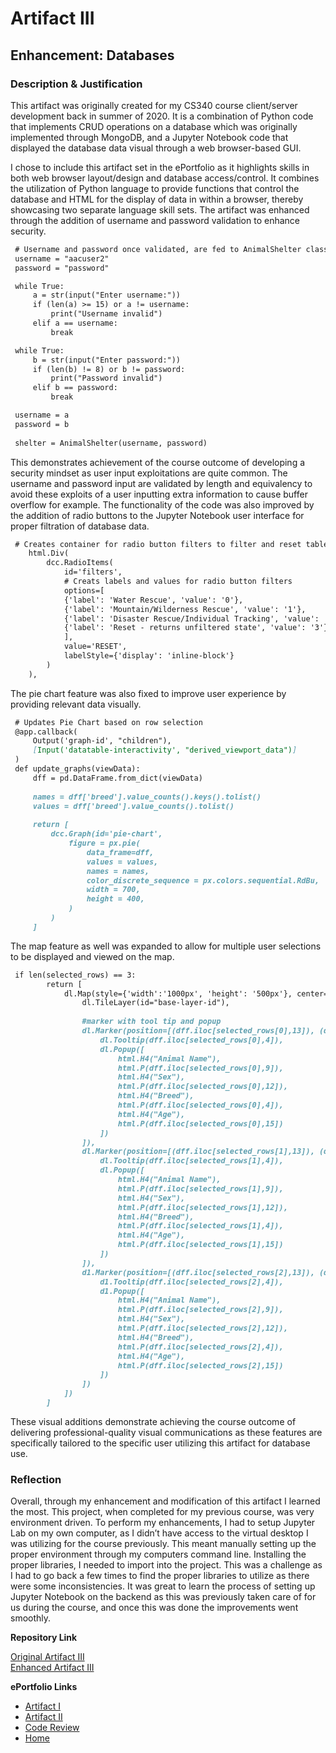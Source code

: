 # Artifact III
## Enhancement: Databases

### Description & Justification

This artifact was originally created for my CS340 course client/server development back in summer of 2020. It is a combination of Python code that implements CRUD operations on a database which was originally implemented through MongoDB, and a Jupyter Notebook code that displayed the database data visual through a web browser-based GUI. 

I chose to include this artifact set in the ePortfolio as it highlights skills in both web browser layout/design and database access/control. It combines the utilization of Python language to provide functions that control the database and HTML for the display of data in within a browser, thereby showcasing two separate language skill sets. The artifact was enhanced through the addition of username and password validation to enhance security.
```markdown
 # Username and password once validated, are fed to AnimalShelter class Python module
 username = "aacuser2"
 password = "password"

 while True: 
     a = str(input("Enter username:"))
     if (len(a) >= 15) or a != username:
         print("Username invalid")
     elif a == username:
         break

 while True:
     b = str(input("Enter password:"))
     if (len(b) != 8) or b != password:
         print("Password invalid")
     elif b == password:
         break

 username = a
 password = b
            
 shelter = AnimalShelter(username, password)
```
This demonstrates achievement of the course outcome of developing a security mindset as user input exploitations are quite common. The username and password input are validated by length and equivalency to avoid these exploits of a user inputting extra information to cause buffer overflow for example. The functionality of the code was also improved by the addition of radio buttons to the Jupyter Notebook user interface for proper filtration of database data. 
```markdown
 # Creates container for radio button filters to filter and reset table results
    html.Div(
        dcc.RadioItems(
            id='filters',
            # Creats labels and values for radio button filters
            options=[
            {'label': 'Water Rescue', 'value': '0'},
            {'label': 'Mountain/Wilderness Rescue', 'value': '1'},
            {'label': 'Disaster Rescue/Individual Tracking', 'value': '2'},
            {'label': 'Reset - returns unfiltered state', 'value': '3'}
            ],
            value='RESET',
            labelStyle={'display': 'inline-block'}
        )
    ),
```
The pie chart feature was also fixed to improve user experience by providing relevant data visually. 
```markdown
 # Updates Pie Chart based on row selection
 @app.callback(
     Output('graph-id', "children"),
     [Input('datatable-interactivity', "derived_viewport_data")]
 )
 def update_graphs(viewData):
     dff = pd.DataFrame.from_dict(viewData)
    
     names = dff['breed'].value_counts().keys().tolist()
     values = dff['breed'].value_counts().tolist()
    
     return [
         dcc.Graph(id='pie-chart',            
             figure = px.pie(
                 data_frame=dff, 
                 values = values, 
                 names = names,
                 color_discrete_sequence = px.colors.sequential.RdBu,
                 width = 700,
                 height = 400, 
             )
         )
     ]
```
The map feature as well was expanded to allow for multiple user selections to be displayed and viewed on the map. 

```markdown
 if len(selected_rows) == 3:
        return [
            dl.Map(style={'width':'1000px', 'height': '500px'}, center=[30.75,-97.48], zoom=10, children=[
                dl.TileLayer(id="base-layer-id"),
            
                #marker with tool tip and popup
                dl.Marker(position=[(dff.iloc[selected_rows[0],13]), (dff.iloc[selected_rows[0],14])], children=[
                    dl.Tooltip(dff.iloc[selected_rows[0],4]),
                    dl.Popup([
                        html.H4("Animal Name"),
                        html.P(dff.iloc[selected_rows[0],9]),
                        html.H4("Sex"),
                        html.P(dff.iloc[selected_rows[0],12]),
                        html.H4("Breed"),
                        html.P(dff.iloc[selected_rows[0],4]),
                        html.H4("Age"),
                        html.P(dff.iloc[selected_rows[0],15])
                    ])
                ]),
                dl.Marker(position=[(dff.iloc[selected_rows[1],13]), (dff.iloc[selected_rows[1],14])], children=[
                    dl.Tooltip(dff.iloc[selected_rows[1],4]),
                    dl.Popup([
                        html.H4("Animal Name"),
                        html.P(dff.iloc[selected_rows[1],9]),
                        html.H4("Sex"),
                        html.P(dff.iloc[selected_rows[1],12]),
                        html.H4("Breed"),
                        html.P(dff.iloc[selected_rows[1],4]),
                        html.H4("Age"),
                        html.P(dff.iloc[selected_rows[1],15])
                    ])
                ]),
                d1.Marker(position=[(dff.iloc[selected_rows[2],13]), (dff.iloc[selected_rows[2],14])], children=[
                    d1.Tooltip(dff.iloc[selected_rows[2],4]),
                    d1.Popup([
                        html.H4("Animal Name"),
                        html.P(dff.iloc[selected_rows[2],9]),
                        html.H4("Sex"),
                        html.P(dff.iloc[selected_rows[2],12]),
                        html.H4("Breed"),
                        html.P(dff.iloc[selected_rows[2],4]),
                        html.H4("Age"),
                        html.P(dff.iloc[selected_rows[2],15])
                    ])
                ])
            ])
        ]
```
These visual additions demonstrate achieving the course outcome of delivering professional-quality visual communications as these features are specifically tailored to the specific user utilizing this artifact for database use.

### Reflection

Overall, through my enhancement and modification of this artifact I learned the most. This project, when completed for my previous course, was very environment driven. To perform my enhancements, I had to setup Jupyter Lab on my own computer, as I didn’t have access to the virtual desktop I was utilizing for the course previously. This meant manually setting up the proper environment through my computers command line. Installing the proper libraries, I needed to import into the project. This was a challenge as I had to go back a few times to find the proper libraries to utilize as there were some inconsistencies. It was great to learn the process of setting up Jupyter Notebook on the backend as this was previously taken care of for us during the course, and once this was done the improvements went smoothly. 

**Repository Link**<br>

[Original Artifact III](https://github.com/Shayden87/CS340) <br>
[Enhanced Artifact III](https://github.com/Shayden87/Databases)

**ePortfolio Links** <br> 

* [Artifact I](ArtifactOne.md)
* [Artifact II](ArtifactTwo.md)
* [Code Review](CodeReview.md)
* [Home](index.md)
